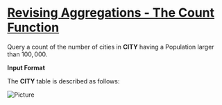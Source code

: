 # [Revising Aggregations - The Count Function](https://www.hackerrank.com/challenges/revising-aggregations-the-count-function/problem)

Query a count of the number of cities in <strong>CITY</strong> having a Population larger than $100,000$.

<strong>Input Format</strong>

The <strong>CITY</strong> table is described as follows: 

![Picture](https://s3.amazonaws.com/hr-challenge-images/8137/1449729804-f21d187d0f-CITY.jpg)
